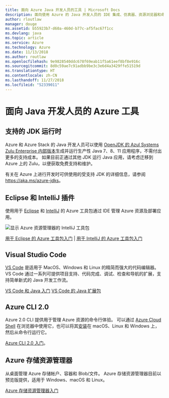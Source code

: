 ```yaml
---
title: 面向 Azure Java 开发人员的工具 | Microsoft Docs
description: 面向使用 Azure 的 Java 开发人员的 IDE 集成、仿真器、资源浏览器和命令行接口。
author: rloutlaw
manager: douge
ms.assetid: b55923b7-d60a-460d-b77c-af5fac67f1cc
ms.devlang: java
ms.topic: article
ms.service: Azure
ms.technology: Azure
ms.date: 11/13/2018
ms.author: routlaw
ms.openlocfilehash: 9e9828540ddc678f69eab11f5a61eef8bf8e916c
ms.sourcegitcommit: 8d0c59ae7c91adbb9be3c3e6d4a3429ffe51519d
ms.translationtype: HT
ms.contentlocale: zh-CN
ms.lasthandoff: 11/27/2018
ms.locfileid: "52339011"
---
```

# <a name="azure-tools-for-java-developers"></a>面向 Java 开发人员的 Azure 工具

## <a name="supported-jdk-runtimes"></a>支持的 JDK 运行时

Azure 和 Azure Stack 的 Java 开发人员可以使用 [OpenJDK 的 Azul Systems Zulu Enterprise 内部版本](https://www.azul.com/downloads/azure-only/zulu/)生成并运行生产性 Java 7、8、11 应用程序，不需付出更多的支持成本。 如果目前正通过其他 JDK 运行 Java 应用，请考虑迁移到 Azure 上的 Zulu，以便获取免费支持和维护。 

有关在 Azure 上进行开发时可供使用的受支持 JDK 的详细信息，请参阅 <https://aka.ms/azure-jdks>。

## <a name="eclipse-and-intellij-plugins"></a>Eclipse 和 IntelliJ 插件

使用用于 [Eclipse](eclipse/azure-toolkit-for-eclipse.md) 和 [IntelliJ](intellij/azure-toolkit-for-intellij.md) 的 Azure 工具包通过 IDE 管理 Azure 资源及部署应用。   

![显示 Azure 资源管理器的 IntelliJ 工具包](media/intelliJ-azure-explorer.png)

[用于 Eclipse 的 Azure 工具包入门](https://docs.microsoft.com/azure/app-service-web/app-service-web-eclipse-create-hello-world-web-app) | [用于 IntelliJ 的 Azure 工具包入门](https://docs.microsoft.com/azure/app-service-web/app-service-web-intellij-create-hello-world-web-app) 

## <a name="visual-studio-code"></a>Visual Studio Code

[VS Code](https://code.visualstudio.com/) 是适用于 MacOS、Windows 和 Linux 的精简而强大的代码编辑器。 VS Code 通过一系列可提供项目支持、代码完成、调试、检查和导航的扩展，支持简单新式的 Java 开发工作流。

[VS Code 和 Java 入门](https://code.visualstudio.com/docs/java)
[VS Code 的 Java 扩展包](https://code.visualstudio.com/docs/java/extensions)  

## <a name="azure-cli-20"></a>Azure CLI 2.0

Azure 2.0 CLI 提供用于管理 Azure 资源的命令行体验。 可以通过 [Azure Cloud Shell](https://docs.microsoft.com/azure/cloud-shell/overview) 在浏览器中使用它，也可以将其[安装](https://docs.microsoft.com/cli/azure/install-azure-cli)在 macOS、Linux 和 Windows 上，然后从命令行运行它。

[Azure CLI 2.0 入门](https://docs.microsoft.com/cli/azure/get-started-with-azure-cli)。

## <a name="azure-storage-explorer"></a>Azure 存储资源管理器 

从桌面管理 Azure 存储帐户、容器和 Blob/文件。 Azure 存储资源管理器目前以预览版提供，适用于 Windows、macOS 和 Linux。

[Azure 存储资源管理器入门](https://docs.microsoft.com/azure/vs-azure-tools-storage-manage-with-storage-explorer)
